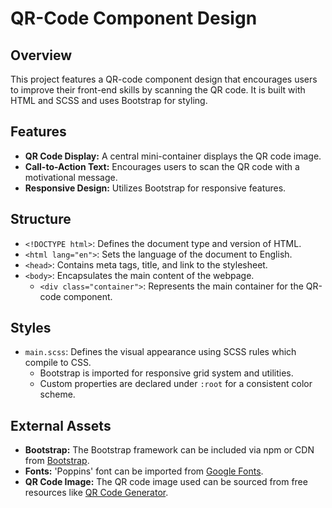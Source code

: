 # QR-Code Component Design

## Overview
This project features a QR-code component design that encourages users to improve their front-end skills by scanning the QR code. It is built with HTML and SCSS and uses Bootstrap for styling.

## Features
- **QR Code Display:** A central mini-container displays the QR code image.
- **Call-to-Action Text:** Encourages users to scan the QR code with a motivational message.
- **Responsive Design:** Utilizes Bootstrap for responsive features.

## Structure
- `<!DOCTYPE html>`: Defines the document type and version of HTML.
- `<html lang="en">`: Sets the language of the document to English.
- `<head>`: Contains meta tags, title, and link to the stylesheet.
- `<body>`: Encapsulates the main content of the webpage.
  - `<div class="container">`: Represents the main container for the QR-code component.

## Styles
- `main.scss`: Defines the visual appearance using SCSS rules which compile to CSS.
  - Bootstrap is imported for responsive grid system and utilities.
  - Custom properties are declared under `:root` for a consistent color scheme.

## External Assets
- **Bootstrap:** The Bootstrap framework can be included via npm or CDN from [Bootstrap](https://getbootstrap.com/).
- **Fonts:** 'Poppins' font can be imported from [Google Fonts](https://fonts.google.com/specimen/Poppins).
- **QR Code Image:** The QR code image used can be sourced from free resources like [QR Code Generator](https://www.qr-code-generator.com/).

